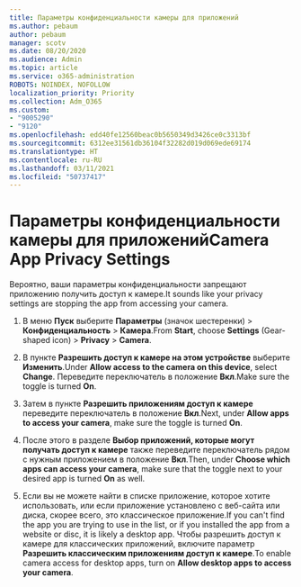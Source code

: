 ```yaml
---
title: Параметры конфиденциальности камеры для приложений
ms.author: pebaum
author: pebaum
manager: scotv
ms.date: 08/20/2020
ms.audience: Admin
ms.topic: article
ms.service: o365-administration
ROBOTS: NOINDEX, NOFOLLOW
localization_priority: Priority
ms.collection: Adm_O365
ms.custom:
- "9005290"
- "9120"
ms.openlocfilehash: edd40fe12560beac0b5650349d3426ce0c3313bf
ms.sourcegitcommit: 6312ee31561db36104f32282d019d069ede69174
ms.translationtype: HT
ms.contentlocale: ru-RU
ms.lasthandoff: 03/11/2021
ms.locfileid: "50737417"
---
```

# <a name="camera-app-privacy-settings"></a><span data-ttu-id="df1c1-102">Параметры конфиденциальности камеры для приложений</span><span class="sxs-lookup"><span data-stu-id="df1c1-102">Camera App Privacy Settings</span></span>

<span data-ttu-id="df1c1-103">Вероятно, ваши параметры конфиденциальности запрещают приложению получить доступ к камере.</span><span class="sxs-lookup"><span data-stu-id="df1c1-103">It sounds like your privacy settings are stopping the app from accessing your camera.</span></span>

1.  <span data-ttu-id="df1c1-104">В меню **Пуск** выберите **Параметры** (значок шестеренки) > **Конфиденциальность** > **Камера**.</span><span class="sxs-lookup"><span data-stu-id="df1c1-104">From **Start**, choose **Settings** (Gear-shaped icon) > **Privacy** > **Camera**.</span></span>

2.  <span data-ttu-id="df1c1-105">В пункте **Разрешить доступ к камере на этом устройстве** выберите **Изменить**.</span><span class="sxs-lookup"><span data-stu-id="df1c1-105">Under **Allow access to the camera on this device**, select **Change**.</span></span> <span data-ttu-id="df1c1-106">Переведите переключатель в положение **Вкл**.</span><span class="sxs-lookup"><span data-stu-id="df1c1-106">Make sure the toggle is turned **On**.</span></span>

3.  <span data-ttu-id="df1c1-107">Затем в пункте **Разрешить приложениям доступ к камере** переведите переключатель в положение **Вкл**.</span><span class="sxs-lookup"><span data-stu-id="df1c1-107">Next, under **Allow apps to access your camera**, make sure the toggle is turned **On**.</span></span>

4.  <span data-ttu-id="df1c1-108">После этого в разделе **Выбор приложений, которые могут получать доступ к камере** также переведите переключатель рядом с нужным приложением в положение **Вкл**.</span><span class="sxs-lookup"><span data-stu-id="df1c1-108">Then, under **Choose which apps can access your camera**, make sure that the toggle next to your desired app is turned **On** as well.</span></span>

5.  <span data-ttu-id="df1c1-109">Если вы не можете найти в списке приложение, которое хотите использовать, или если приложение установлено с веб-сайта или диска, скорее всего, это классическое приложение.</span><span class="sxs-lookup"><span data-stu-id="df1c1-109">If you can't find the app you are trying to use in the list, or if you installed the app from a website or disc, it is likely a desktop app.</span></span> <span data-ttu-id="df1c1-110">Чтобы разрешить доступ к камере для классических приложений, включите параметр **Разрешить классическим приложениям доступ к камере**.</span><span class="sxs-lookup"><span data-stu-id="df1c1-110">To enable camera access for desktop apps, turn on **Allow desktop apps to access your camera**.</span></span>